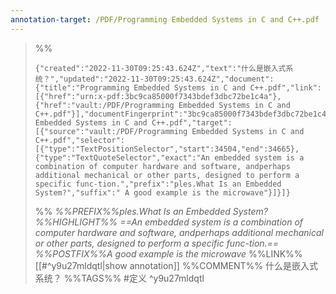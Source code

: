 ```yaml
---
annotation-target: /PDF/Programming Embedded Systems in C and C++.pdf
---
```


>%%
>```annotation-json
>{"created":"2022-11-30T09:25:43.624Z","text":"什么是嵌入式系统？","updated":"2022-11-30T09:25:43.624Z","document":{"title":"Programming Embedded Systems in C and C++.pdf","link":[{"href":"urn:x-pdf:3bc9ca85000f7343bdef3dbc72be1c4a"},{"href":"vault:/PDF/Programming Embedded Systems in C and C++.pdf"}],"documentFingerprint":"3bc9ca85000f7343bdef3dbc72be1c4a"},"uri":"vault:/PDF/Programming Embedded Systems in C and C++.pdf","target":[{"source":"vault:/PDF/Programming Embedded Systems in C and C++.pdf","selector":[{"type":"TextPositionSelector","start":34504,"end":34665},{"type":"TextQuoteSelector","exact":"An embedded system is a combination of computer hardware and software, andperhaps additional mechanical or other parts, designed to perform a specific func-tion.","prefix":"ples.What Is an Embedded System?","suffix":" A good example is the microwave"}]}]}
>```
>%%
>*%%PREFIX%%ples.What Is an Embedded System?%%HIGHLIGHT%% ==An embedded system is a combination of computer hardware and software, andperhaps additional mechanical or other parts, designed to perform a specific func-tion.== %%POSTFIX%%A good example is the microwave*
>%%LINK%%[[#^y9u27mldqtl|show annotation]]
>%%COMMENT%%
>什么是嵌入式系统？
>%%TAGS%%
>#定义
^y9u27mldqtl
